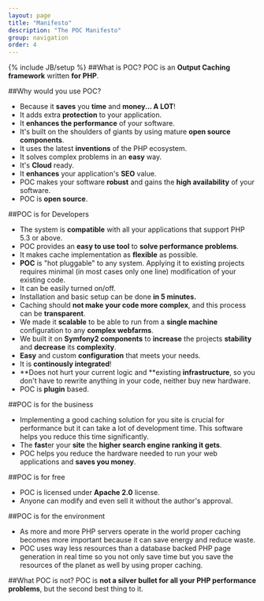 ```yaml
---
layout: page
title: "Manifesto"
description: "The POC Manifesto"
group: navigation
order: 4
---
```

{% include JB/setup %}
##What is POC?
POC is an **Output Caching framework** written **for PHP**.

##Why would you use POC?
 - Because it **saves** you **time** and **money... A LOT**!
 - It adds extra **protection** to your application.
 - It **enhances the performance** of your software.
 - It's built on the shoulders of giants by using mature **open source components**.
 - It uses the latest **inventions** of the PHP ecosystem.
 - It solves complex problems in an **easy** way.
 - It's **Cloud** ready.
 - It **enhances** your application's **SEO** value.
 - POC makes your software **robust** and gains the **high availability** of your software. 
 - POC is **open source**.

##POC is for Developers
 - The system is **compatible** with all your applications that support PHP 5.3 or above.
 - POC provides an **easy to use tool** to **solve performance problems**.
 - It makes cache implementation as **flexible** as possible.
 - **POC** is "hot pluggable" to any system. Applying it to existing projects requires minimal (in most cases only one line) modification of your existing code. 
 - It can be easily turned on/off.
 - Installation and basic setup can be done **in 5 minutes.**
 - Caching should **not make your code more complex**, and this process can be **transparent**.
 - We made it **scalable** to be able to run from a **single machine** configuration to any **complex webfarms**.
 - We built it on **Symfony2 components** to **increase** the projects **stability** and **decrease** its **complexity**.
 - **Easy** and custom **configuration** that meets your needs.
 - It is **continously integrated**!
 - **Does not hurt your current logic and **existing **infrastructure**, so you don't have to rewrite anything in your code, neither buy new hardware.
 - POC is **plugin** based.


##POC is for the business
 - Implementing a good caching solution for you site is crucial for performance but it can take a lot of development time. This software helps you reduce this time significantly.
 - The **fast**er your **site** the **higher search engine ranking it gets**.
 - POC helps you reduce the hardware needed to run your web applications and **saves you money**.

##POC is for free
 - POC is licensed under **Apache 2.0** license.
 - Anyone can modify and even sell it without the author's approval.

##POC is for the environment
 - As more and more PHP servers operate in the world proper caching becomes more important because it can save energy and reduce waste.
 - POC uses way less resources than a database backed PHP page generation in real time so you not only save time but you save the resources of the planet as well by using proper caching.

##What POC is not?
POC is **not a silver bullet for all your PHP performance problems**, but the second best thing to it.


